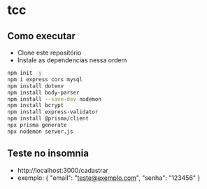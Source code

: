 # tcc 

## Como executar
- Clone este repositório
- Instale as dependencias nessa ordem
```bash
npm init -y
npm i express cors mysql 
npm install dotenv
npm install body-parser
npm install --save-dev nodemon
npm install bcrypt
npm install express-validator
npm install @prisma/client
npx prisma generate
npx nodemon server.js

```

## Teste no insomnia 
- http://localhost:3000/cadastrar
- exemplo:
{
  "email": "teste@exemplo.com",
  "senha": "123456"
}

